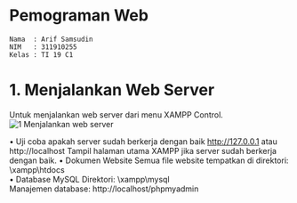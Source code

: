 # Pemograman Web
~~~
Nama  : Arif Samsudin
NIM   : 311910255
Kelas : TI 19 C1
~~~
# 1. Menjalankan Web Server
Untuk menjalankan web server dari menu XAMPP Control.
![1  Menjalankan web server](https://user-images.githubusercontent.com/81839328/118350422-c1fda900-b580-11eb-85a5-58dacfc133b0.JPG)

• Uji coba apakah server sudah berkerja dengan baik
http://127.0.0.1 atau http://localhost
Tampil halaman utama XAMPP jika server sudah berkerja dengan baik.
• Dokumen Website
Semua file website tempatkan di direktori: \xampp\htdocs\
• Database MySQL
Direktori: \xampp\mysql\
Manajemen database: http://localhost/phpmyadmin
